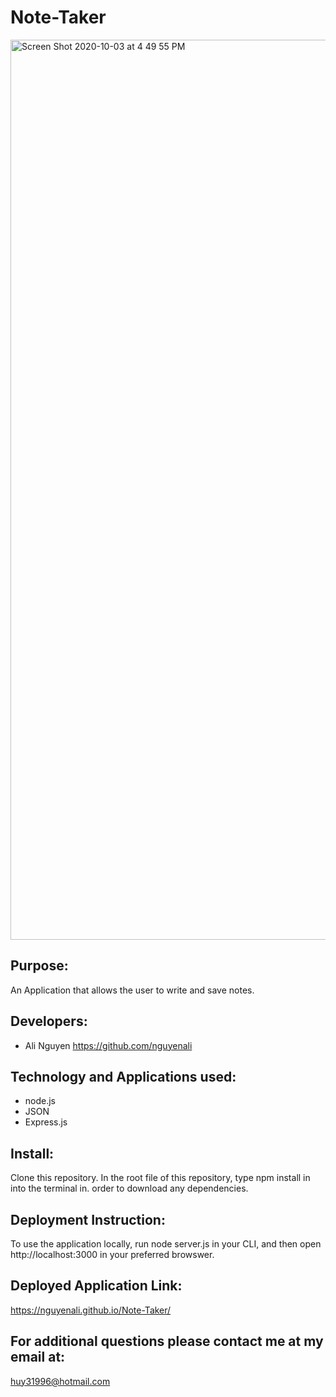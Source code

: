 # Note-Taker

<img width="1440" alt="Screen Shot 2020-10-03 at 4 49 55 PM" src="https://user-images.githubusercontent.com/67357469/95003859-aa952100-0598-11eb-9a5c-518e2a879f6a.png">

## Purpose:

An Application that allows the user to write and save notes.


## Developers:
* Ali Nguyen    https://github.com/nguyenali

## Technology and Applications used:
* node.js
* JSON
* Express.js


## Install:
Clone this repository. In the root file of this repository, type npm install in into the terminal in. order to download any dependencies.



## Deployment Instruction:
To use the application locally, run node server.js in your CLI, and then open http://localhost:3000 in your preferred browswer.

## Deployed Application Link:
https://nguyenali.github.io/Note-Taker/

## For additional questions please contact me at my email at:

huy31996@hotmail.com
